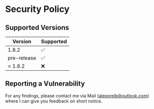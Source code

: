 # Security Policy

## Supported Versions

| Version     | Supported          |
|-------------| ------------------ |
| 1.8.2       | :white_check_mark: |
| pre-release | :white_check_mark: |
| < 1.8.2     | :x:                |

## Reporting a Vulnerability

For any findings, please contact me via Mail (alexpreib@outlook.com) where I can give you feedback on short notice.
